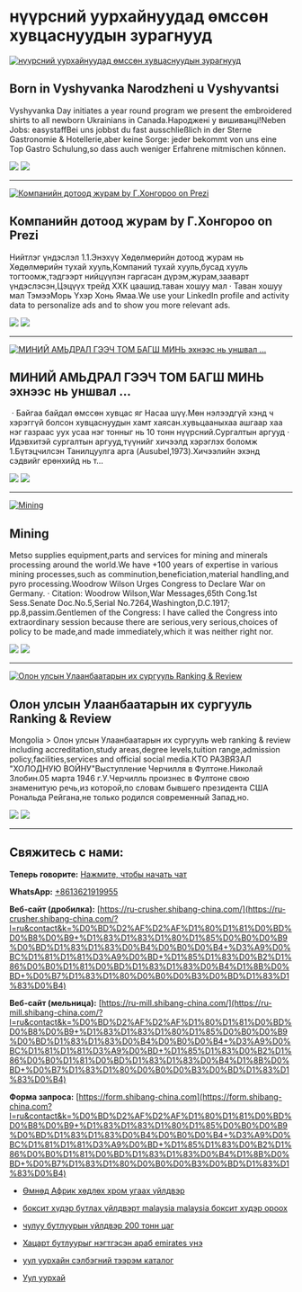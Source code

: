 # нүүрсний уурхайнуудад өмссөн хувцаснуудын зурагнууд

<a href="https://swt.shibang-china.com/?l=ru&img&k=%D0%BD%D2%AF%D2%AF%D1%80%D1%81%D0%BD%D0%B8%D0%B9+%D1%83%D1%83%D1%80%D1%85%D0%B0%D0%B9%D0%BD%D1%83%D1%83%D0%B4%D0%B0%D0%B4+%D3%A9%D0%BC%D1%81%D1%81%D3%A9%D0%BD+%D1%85%D1%83%D0%B2%D1%86%D0%B0%D1%81%D0%BD%D1%83%D1%83%D0%B4%D1%8B%D0%BD+%D0%B7%D1%83%D1%80%D0%B0%D0%B3%D0%BD%D1%83%D1%83%D0%B4" target="_blank">![нүүрсний уурхайнуудад өмссөн хувцаснуудын зурагнууд](http://static.shibang-china.com/all-800x300/575.jpg)</a>

## Born in Vyshyvanka Narodzheni u Vyshyvantsi
Vyshyvanka Day initiates a year round program we present the embroidered shirts to all newborn Ukrainians in Canada.Народжені у вишиванці!Neben Jobs: easystaffBei uns jobbst du fast ausschlie&#223;lich in der Sterne Gastronomie &amp; Hotellerie,aber keine Sorge: jeder bekommt von uns eine Top Gastro Schulung,so dass auch weniger Erfahrene mitmischen k&#246;nnen.


<a href="https://whatsapp.shibangsoft.com/WhatsApp.php" target="_blank" title="WhatsApp">![](http://static.shibang-china.com/icon/whatsapp.png)</a> <a href="https://swt.shibang-china.com/?l=ru&icon&k=%D0%BD%D2%AF%D2%AF%D1%80%D1%81%D0%BD%D0%B8%D0%B9+%D1%83%D1%83%D1%80%D1%85%D0%B0%D0%B9%D0%BD%D1%83%D1%83%D0%B4%D0%B0%D0%B4+%D3%A9%D0%BC%D1%81%D1%81%D3%A9%D0%BD+%D1%85%D1%83%D0%B2%D1%86%D0%B0%D1%81%D0%BD%D1%83%D1%83%D0%B4%D1%8B%D0%BD+%D0%B7%D1%83%D1%80%D0%B0%D0%B3%D0%BD%D1%83%D1%83%D0%B4" target="_blank">![](http://static.shibang-china.com/icon/chat-ru.png)</a>

---

<a href="https://swt.shibang-china.com/?l=ru&img&k=%D0%BD%D2%AF%D2%AF%D1%80%D1%81%D0%BD%D0%B8%D0%B9+%D1%83%D1%83%D1%80%D1%85%D0%B0%D0%B9%D0%BD%D1%83%D1%83%D0%B4%D0%B0%D0%B4+%D3%A9%D0%BC%D1%81%D1%81%D3%A9%D0%BD+%D1%85%D1%83%D0%B2%D1%86%D0%B0%D1%81%D0%BD%D1%83%D1%83%D0%B4%D1%8B%D0%BD+%D0%B7%D1%83%D1%80%D0%B0%D0%B3%D0%BD%D1%83%D1%83%D0%B4" target="_blank">![Компанийн дотоод журам by Г.Хонгороо on Prezi](http://static.shibang-china.com/all-800x300/63.jpg)</a>

## Компанийн дотоод журам by Г.Хонгороо on Prezi
Нийтлэг үндэслэл 1.1.Энэхүү Хөдөлмөрийн дотоод журам нь Хөдөлмөрийн тухай хууль,Компаний тухай хууль,бусад хууль тогтоомж,тэдгээрт нийцүүлэн гаргасан дүрэм,журам,зааварт үндэслэсэн,Цэцүүх трейд ХХК цаашид.таван хошуу мал&nbsp;&#0183;&#32;Таван хошуу мал ТэмээМорь Үхэр Хонь Ямаа.We use your LinkedIn profile and activity data to personalize ads and to show you more relevant ads.


<a href="https://whatsapp.shibangsoft.com/WhatsApp.php" target="_blank" title="WhatsApp">![](http://static.shibang-china.com/icon/whatsapp.png)</a> <a href="https://swt.shibang-china.com/?l=ru&icon&k=%D0%BD%D2%AF%D2%AF%D1%80%D1%81%D0%BD%D0%B8%D0%B9+%D1%83%D1%83%D1%80%D1%85%D0%B0%D0%B9%D0%BD%D1%83%D1%83%D0%B4%D0%B0%D0%B4+%D3%A9%D0%BC%D1%81%D1%81%D3%A9%D0%BD+%D1%85%D1%83%D0%B2%D1%86%D0%B0%D1%81%D0%BD%D1%83%D1%83%D0%B4%D1%8B%D0%BD+%D0%B7%D1%83%D1%80%D0%B0%D0%B3%D0%BD%D1%83%D1%83%D0%B4" target="_blank">![](http://static.shibang-china.com/icon/chat-ru.png)</a>

---

<a href="https://swt.shibang-china.com/?l=ru&img&k=%D0%BD%D2%AF%D2%AF%D1%80%D1%81%D0%BD%D0%B8%D0%B9+%D1%83%D1%83%D1%80%D1%85%D0%B0%D0%B9%D0%BD%D1%83%D1%83%D0%B4%D0%B0%D0%B4+%D3%A9%D0%BC%D1%81%D1%81%D3%A9%D0%BD+%D1%85%D1%83%D0%B2%D1%86%D0%B0%D1%81%D0%BD%D1%83%D1%83%D0%B4%D1%8B%D0%BD+%D0%B7%D1%83%D1%80%D0%B0%D0%B3%D0%BD%D1%83%D1%83%D0%B4" target="_blank">![МИНИЙ АМЬДРАЛ ГЭЭЧ ТОМ БАГШ МИНЬ эхнээс нь уншвал …](http://static.shibang-china.com/all-800x300/1466.jpg)</a>

## МИНИЙ АМЬДРАЛ ГЭЭЧ ТОМ БАГШ МИНЬ эхнээс нь уншвал …
&nbsp;&#0183;&#32;Байгаа байдал өмссөн хувцас яг Насаа шүү.Мөн нэлээдгүй хэнд ч хэрэггүй болсон хувцаснуудын хамт хаясан.хувьцааныхаа ашгаар хаа нэг газраас уух усаа нэг тонныг нь 10 тонн нүүрсний.Сургалтын аргууд&nbsp;&#0183;&#32;Идэвхитэй сургалтын аргууд,түүнийг хичээлд хэрэглэх боломж 1.Бүтэцчилсэн Танилцуулга арга (Ausubel,1973).Хичээлийн эхэнд сэдвийг ерөнхийд нь т…


<a href="https://whatsapp.shibangsoft.com/WhatsApp.php" target="_blank" title="WhatsApp">![](http://static.shibang-china.com/icon/whatsapp.png)</a> <a href="https://swt.shibang-china.com/?l=ru&icon&k=%D0%BD%D2%AF%D2%AF%D1%80%D1%81%D0%BD%D0%B8%D0%B9+%D1%83%D1%83%D1%80%D1%85%D0%B0%D0%B9%D0%BD%D1%83%D1%83%D0%B4%D0%B0%D0%B4+%D3%A9%D0%BC%D1%81%D1%81%D3%A9%D0%BD+%D1%85%D1%83%D0%B2%D1%86%D0%B0%D1%81%D0%BD%D1%83%D1%83%D0%B4%D1%8B%D0%BD+%D0%B7%D1%83%D1%80%D0%B0%D0%B3%D0%BD%D1%83%D1%83%D0%B4" target="_blank">![](http://static.shibang-china.com/icon/chat-ru.png)</a>

---

<a href="https://swt.shibang-china.com/?l=ru&img&k=%D0%BD%D2%AF%D2%AF%D1%80%D1%81%D0%BD%D0%B8%D0%B9+%D1%83%D1%83%D1%80%D1%85%D0%B0%D0%B9%D0%BD%D1%83%D1%83%D0%B4%D0%B0%D0%B4+%D3%A9%D0%BC%D1%81%D1%81%D3%A9%D0%BD+%D1%85%D1%83%D0%B2%D1%86%D0%B0%D1%81%D0%BD%D1%83%D1%83%D0%B4%D1%8B%D0%BD+%D0%B7%D1%83%D1%80%D0%B0%D0%B3%D0%BD%D1%83%D1%83%D0%B4" target="_blank">![Mining](http://static.shibang-china.com/all-800x300/1530.jpg)</a>

## Mining
Metso supplies equipment,parts and services for mining and minerals processing around the world.We have +100 years of expertise in various mining processes,such as comminution,beneficiation,material handling,and pyro processing.Woodrow Wilson Urges Congress to Declare War on Germany.&nbsp;&#0183;&#32;Citation: Woodrow Wilson,War Messages,65th Cong.1st Sess.Senate Doc.No.5,Serial No.7264,Washington,D.C.1917; pp.8,passim.Gentlemen of the Congress: I have called the Congress into extraordinary session because there are serious,very serious,choices of policy to be made,and made immediately,which it was neither right nor.


<a href="https://whatsapp.shibangsoft.com/WhatsApp.php" target="_blank" title="WhatsApp">![](http://static.shibang-china.com/icon/whatsapp.png)</a> <a href="https://swt.shibang-china.com/?l=ru&icon&k=%D0%BD%D2%AF%D2%AF%D1%80%D1%81%D0%BD%D0%B8%D0%B9+%D1%83%D1%83%D1%80%D1%85%D0%B0%D0%B9%D0%BD%D1%83%D1%83%D0%B4%D0%B0%D0%B4+%D3%A9%D0%BC%D1%81%D1%81%D3%A9%D0%BD+%D1%85%D1%83%D0%B2%D1%86%D0%B0%D1%81%D0%BD%D1%83%D1%83%D0%B4%D1%8B%D0%BD+%D0%B7%D1%83%D1%80%D0%B0%D0%B3%D0%BD%D1%83%D1%83%D0%B4" target="_blank">![](http://static.shibang-china.com/icon/chat-ru.png)</a>

---

<a href="https://swt.shibang-china.com/?l=ru&img&k=%D0%BD%D2%AF%D2%AF%D1%80%D1%81%D0%BD%D0%B8%D0%B9+%D1%83%D1%83%D1%80%D1%85%D0%B0%D0%B9%D0%BD%D1%83%D1%83%D0%B4%D0%B0%D0%B4+%D3%A9%D0%BC%D1%81%D1%81%D3%A9%D0%BD+%D1%85%D1%83%D0%B2%D1%86%D0%B0%D1%81%D0%BD%D1%83%D1%83%D0%B4%D1%8B%D0%BD+%D0%B7%D1%83%D1%80%D0%B0%D0%B3%D0%BD%D1%83%D1%83%D0%B4" target="_blank">![Олон улсын Улаанбаатарын их сургууль Ranking &amp; Review](http://static.shibang-china.com/all-800x300/1465.jpg)</a>

## Олон улсын Улаанбаатарын их сургууль Ranking &amp; Review
Mongolia &gt; Олон улсын Улаанбаатарын их сургууль web ranking &amp; review including accreditation,study areas,degree levels,tuition range,admission policy,facilities,services and official social media.КТО РАЗВЯЗАЛ &quot;ХОЛОДНУЮ ВОЙНУ&quot;Выступление Черчилля в Фултоне.Николай Злобин.05 марта 1946 г.У.Черчилль произнес в Фултоне свою знаменитую речь,из которой,по словам бывшего президента США Рональда Рейгана,не только родился современный Запад,но.


<a href="https://whatsapp.shibangsoft.com/WhatsApp.php" target="_blank" title="WhatsApp">![](http://static.shibang-china.com/icon/whatsapp.png)</a> <a href="https://swt.shibang-china.com/?l=ru&icon&k=%D0%BD%D2%AF%D2%AF%D1%80%D1%81%D0%BD%D0%B8%D0%B9+%D1%83%D1%83%D1%80%D1%85%D0%B0%D0%B9%D0%BD%D1%83%D1%83%D0%B4%D0%B0%D0%B4+%D3%A9%D0%BC%D1%81%D1%81%D3%A9%D0%BD+%D1%85%D1%83%D0%B2%D1%86%D0%B0%D1%81%D0%BD%D1%83%D1%83%D0%B4%D1%8B%D0%BD+%D0%B7%D1%83%D1%80%D0%B0%D0%B3%D0%BD%D1%83%D1%83%D0%B4" target="_blank">![](http://static.shibang-china.com/icon/chat-ru.png)</a>

---
## Свяжитесь с нами:

**Теперь говорите:** [Нажмите, чтобы начать чат](https://swt.shibang-china.com?l=ru&contact&k=%D0%BD%D2%AF%D2%AF%D1%80%D1%81%D0%BD%D0%B8%D0%B9+%D1%83%D1%83%D1%80%D1%85%D0%B0%D0%B9%D0%BD%D1%83%D1%83%D0%B4%D0%B0%D0%B4+%D3%A9%D0%BC%D1%81%D1%81%D3%A9%D0%BD+%D1%85%D1%83%D0%B2%D1%86%D0%B0%D1%81%D0%BD%D1%83%D1%83%D0%B4%D1%8B%D0%BD+%D0%B7%D1%83%D1%80%D0%B0%D0%B3%D0%BD%D1%83%D1%83%D0%B4)

**WhatsApp:**  [+8613621919955](https://whatsapp.shibangsoft.com/WhatsApp.php)

**Веб-сайт (дробилка):** [https://ru-crusher.shibang-china.com/](https://ru-crusher.shibang-china.com/?l=ru&contact&k=%D0%BD%D2%AF%D2%AF%D1%80%D1%81%D0%BD%D0%B8%D0%B9+%D1%83%D1%83%D1%80%D1%85%D0%B0%D0%B9%D0%BD%D1%83%D1%83%D0%B4%D0%B0%D0%B4+%D3%A9%D0%BC%D1%81%D1%81%D3%A9%D0%BD+%D1%85%D1%83%D0%B2%D1%86%D0%B0%D1%81%D0%BD%D1%83%D1%83%D0%B4%D1%8B%D0%BD+%D0%B7%D1%83%D1%80%D0%B0%D0%B3%D0%BD%D1%83%D1%83%D0%B4)

**Веб-сайт (мельница):** [https://ru-mill.shibang-china.com/](https://ru-mill.shibang-china.com/?l=ru&contact&k=%D0%BD%D2%AF%D2%AF%D1%80%D1%81%D0%BD%D0%B8%D0%B9+%D1%83%D1%83%D1%80%D1%85%D0%B0%D0%B9%D0%BD%D1%83%D1%83%D0%B4%D0%B0%D0%B4+%D3%A9%D0%BC%D1%81%D1%81%D3%A9%D0%BD+%D1%85%D1%83%D0%B2%D1%86%D0%B0%D1%81%D0%BD%D1%83%D1%83%D0%B4%D1%8B%D0%BD+%D0%B7%D1%83%D1%80%D0%B0%D0%B3%D0%BD%D1%83%D1%83%D0%B4)

**Форма запроса:** [https://form.shibang-china.com](https://form.shibang-china.com?l=ru&contact&k=%D0%BD%D2%AF%D2%AF%D1%80%D1%81%D0%BD%D0%B8%D0%B9+%D1%83%D1%83%D1%80%D1%85%D0%B0%D0%B9%D0%BD%D1%83%D1%83%D0%B4%D0%B0%D0%B4+%D3%A9%D0%BC%D1%81%D1%81%D3%A9%D0%BD+%D1%85%D1%83%D0%B2%D1%86%D0%B0%D1%81%D0%BD%D1%83%D1%83%D0%B4%D1%8B%D0%BD+%D0%B7%D1%83%D1%80%D0%B0%D0%B3%D0%BD%D1%83%D1%83%D0%B4)

* [Өмнөд Африк хөдлөх хром угаах үйлдвэр](../127/%D3%A8%D0%BC%D0%BD%D3%A9%D0%B4%20%D0%90%D1%84%D1%80%D0%B8%D0%BA%20%D1%85%D3%A9%D0%B4%D0%BB%D3%A9%D1%85%20%D1%85%D1%80%D0%BE%D0%BC%20%D1%83%D0%B3%D0%B0%D0%B0%D1%85%20%D2%AF%D0%B9%D0%BB%D0%B4%D0%B2%D1%8D%D1%80.md)

* [боксит хүдэр бутлах үйлдвэрт malaysia malaysia боксит хүдэр ороох](../128/%D0%B1%D0%BE%D0%BA%D1%81%D0%B8%D1%82%20%D1%85%D2%AF%D0%B4%D1%8D%D1%80%20%D0%B1%D1%83%D1%82%D0%BB%D0%B0%D1%85%20%D2%AF%D0%B9%D0%BB%D0%B4%D0%B2%D1%8D%D1%80%D1%82%20malaysia%20malaysia%20%D0%B1%D0%BE%D0%BA%D1%81%D0%B8%D1%82%20%D1%85%D2%AF%D0%B4%D1%8D%D1%80%20%D0%BE%D1%80%D0%BE%D0%BE%D1%85.md)

* [чулуу бутлуурын үйлдвэр 200 тонн  цаг](../127/%D1%87%D1%83%D0%BB%D1%83%D1%83%20%D0%B1%D1%83%D1%82%D0%BB%D1%83%D1%83%D1%80%D1%8B%D0%BD%20%D2%AF%D0%B9%D0%BB%D0%B4%D0%B2%D1%8D%D1%80%20200%20%D1%82%D0%BE%D0%BD%D0%BD%20%20%D1%86%D0%B0%D0%B3.md)

* [Хацарт бутлуурыг нэгтгэсэн араб emirates үнэ](../128/%D0%A5%D0%B0%D1%86%D0%B0%D1%80%D1%82%20%D0%B1%D1%83%D1%82%D0%BB%D1%83%D1%83%D1%80%D1%8B%D0%B3%20%D0%BD%D1%8D%D0%B3%D1%82%D0%B3%D1%8D%D1%81%D1%8D%D0%BD%20%D0%B0%D1%80%D0%B0%D0%B1%20emirates%20%D2%AF%D0%BD%D1%8D.md)

* [уул уурхайн сэлбэгний тээрэм каталог](../127/%D1%83%D1%83%D0%BB%20%D1%83%D1%83%D1%80%D1%85%D0%B0%D0%B9%D0%BD%20%D1%81%D1%8D%D0%BB%D0%B1%D1%8D%D0%B3%D0%BD%D0%B8%D0%B9%20%D1%82%D1%8D%D1%8D%D1%80%D1%8D%D0%BC%20%D0%BA%D0%B0%D1%82%D0%B0%D0%BB%D0%BE%D0%B3.md)

* [Уул уурхай](../127/%D0%A3%D1%83%D0%BB%20%D1%83%D1%83%D1%80%D1%85%D0%B0%D0%B9.md)